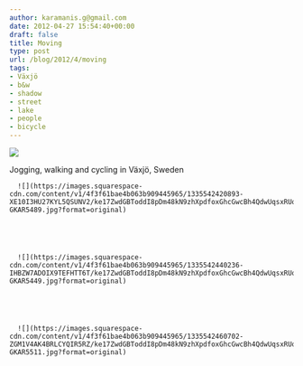 ```yaml
---
author: karamanis.g@gmail.com
date: 2012-04-27 15:54:40+00:00
draft: false
title: Moving
type: post
url: /blog/2012/4/moving
tags:
- Växjö
- b&w
- shadow
- street
- lake
- people
- bicycle
---
```


![](https://images.squarespace-cdn.com/content/v1/4f3f61bae4b063b909445965/1335542265946-07M0Q3BCS0BGC1F1JR7F/ke17ZwdGBToddI8pDm48kN9zhXpdfoxGhcGwcBh4QdwUqsxRUqqbr1mOJYKfIPR7LoDQ9mXPOjoJoqy81S2I8N_N4V1vUb5AoIIIbLZhVYxCRW4BPu10St3TBAUQYVKcHchNO6vjzmfzXUzeJotAXZDdJ6KfjzfqItDMPrdIOoM4l6fk8HLL_rmrQ02MHURb/20120321-GKAR5427.jpg?format=original)

  



Jogging, walking and cycling in Växjö, Sweden


  
      ![](https://images.squarespace-cdn.com/content/v1/4f3f61bae4b063b909445965/1335542420893-XE10I3HU27KYL5QSUNV2/ke17ZwdGBToddI8pDm48kN9zhXpdfoxGhcGwcBh4QdwUqsxRUqqbr1mOJYKfIPR7LoDQ9mXPOjoJoqy81S2I8N_N4V1vUb5AoIIIbLZhVYxCRW4BPu10St3TBAUQYVKcHchNO6vjzmfzXUzeJotAXZDdJ6KfjzfqItDMPrdIOoM4l6fk8HLL_rmrQ02MHURb/20120321-GKAR5489.jpg?format=original)

  


  
      ![](https://images.squarespace-cdn.com/content/v1/4f3f61bae4b063b909445965/1335542440236-IHBZW7ADOIX9TEFHTT6T/ke17ZwdGBToddI8pDm48kN9zhXpdfoxGhcGwcBh4QdwUqsxRUqqbr1mOJYKfIPR7LoDQ9mXPOjoJoqy81S2I8N_N4V1vUb5AoIIIbLZhVYxCRW4BPu10St3TBAUQYVKcHchNO6vjzmfzXUzeJotAXZDdJ6KfjzfqItDMPrdIOoM4l6fk8HLL_rmrQ02MHURb/20120321-GKAR5449.jpg?format=original)

  


  
      ![](https://images.squarespace-cdn.com/content/v1/4f3f61bae4b063b909445965/1335542460702-ZGM1V4AK4BRLCYQIR5RZ/ke17ZwdGBToddI8pDm48kN9zhXpdfoxGhcGwcBh4QdwUqsxRUqqbr1mOJYKfIPR7LoDQ9mXPOjoJoqy81S2I8N_N4V1vUb5AoIIIbLZhVYxCRW4BPu10St3TBAUQYVKcHchNO6vjzmfzXUzeJotAXZDdJ6KfjzfqItDMPrdIOoM4l6fk8HLL_rmrQ02MHURb/20120321-GKAR5511.jpg?format=original)


